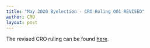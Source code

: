 ```yaml
---
title: "May 2020 Byelection - CRO Ruling 001 REVISED"
author: CRO
layout: post
---
```


The revised CRO ruling can be found <a href="https://drive.google.com/open?id=1g_k3qR6d2nF0rvCAkiuRfQXrMq6sAPWc">here</a>.